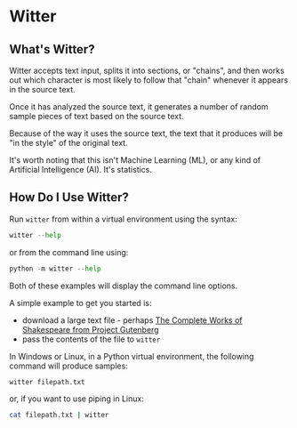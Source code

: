 # Witter

## What's Witter?

Witter accepts text input, splits it into sections, or "chains", and then works out which character is most likely to follow that "chain" whenever it appears in the source text.

Once it has analyzed the source text, it generates a number of random sample pieces of text based on the source text.

Because of the way it uses the source text, the text that it produces will be "in the style" of the original text.

It's worth noting that this isn't Machine Learning (ML), or any kind of Artificial Intelligence (AI). It's statistics.

## How Do I Use Witter?

Run `witter` from within a virtual environment using the syntax:

```python
witter --help
```

or from the command line using:

```python
python -m witter --help
```

Both of these examples will display the command line options.

A simple example to get you started is:

* download a large text file - perhaps [The Complete Works of Shakespeare from Project Gutenberg](https://www.gutenberg.org/ebooks/100)
* pass the contents of the file to `witter`

In Windows or Linux, in a Python virtual environment, the following command will produce samples:

```bash
witter filepath.txt
```

or, if you want to use piping in Linux:

```bash
cat filepath.txt | witter
```